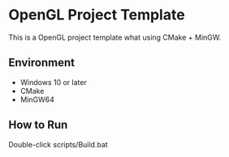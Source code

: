 # OpenGL Project Template
This is a OpenGL project template what using CMake + MinGW.

## Environment
- Windows 10 or later
- CMake
- MinGW64

## How to Run
Double-click scripts/Build.bat
